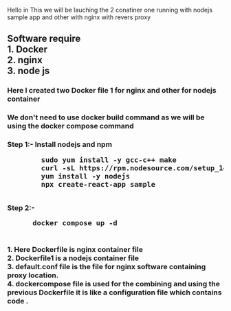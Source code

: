 Hello in This we will be lauching the 2 conatiner one running with nodejs sample app and other with nginx with revers proxy
<H2> Software require
  <br>
  1. Docker <br>
  2. nginx  <br>
  3. node js
  
  <H3>
    Here I created two Docker file 1 for nginx and other for nodejs container
    
 <H3>
   We don't need to use docker build command as we will be using the docker compose command
   
   <H3>
     Step 1:- Install nodejs and npm <br>
     <pre>
        sudo yum install -y gcc-c++ make 
        curl -sL https://rpm.nodesource.com/setup_14.x | sudo -E bash - 
        yum install -y nodejs  
        npx create-react-app sample
      </pre>  
     Step 2:-
     <pre>
      docker compose up -d
     </pre>
     
     
   <H3>
   1. Here Dockerfile is nginx container file <br>
   2. Dockerfile1 is a nodejs container file <br>
   3. default.conf file is the file for nginx software containing proxy location.<br>
   4. dockercompose file is used for the combining and using the previous Dockerfile it is like a configuration file which contains code .
